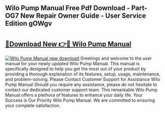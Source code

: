 ## Wilo Pump Manual Free Pdf Download - Part-OG7 New Repair Owner Guide - User Service Edition gOWgv

# <h2><a href="http://cf12187.oget.top/?id=Wilo+Pump+Manual">🔗Download New 👉🔴 Wilo Pump Manual</a></h2>

[![Wilo Pump Manual new download](https://i.imgur.com/5g1atiW.png)](http://cf12187.oget.top/?id=Wilo+Pump+Manual)
Greetings and welcome to the user manual for your newly updated Wilo Pump Manual. This manual is specifically designed to help you get the most out of your product by providing a thorough explanation of its features, setup, usage, maintenance, and problem-solving. Please Contact Customer Support for Assistance Wilo Pump Manual Should you require any assistance, please do not hesitate to contact our dedicated customer support team. This remarkable Wilo Pump Manual offers a plethora of features to enhance your daily life. Your Success is Our Priority Wilo Pump Manual. We are committed to ensuring your complete satisfaction.
